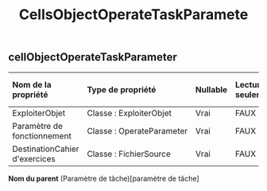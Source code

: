 ﻿---
title: CellsObjectOperateTaskParamete
second_title: Aspose.Cells Cloud Documen
type: docs
url: /fr/specification/model/cellsobjectoperatetaskparameter/
description: "Aspose.Cells Spécification du modèle cloud : CellsObjectOperateTaskParameter. Gérez sans effort Excel et d'autres feuilles de calcul avec des fonctionnalités telles que l'ouverture, la génération, l'édition, le fractionnement, la fusion, la comparaison et la conversion."
weight: 50
---
## **cellObjectOperateTaskParameter**

 

| Nom de la propriété| Type de propriété| Nullable| Lecture seulement| Valeur par défaut| Description|
|:- |:- |:- |:- |:- |:- |
| ExploiterObjet| Classe : ExploiterObjet| Vrai| FAUX|||
| Paramètre de fonctionnement| Classe : OperateParameter| Vrai| FAUX|||
| DestinationCahier d'exercices| Classe : FichierSource| Vrai| FAUX|||

**Nom du parent** (Paramètre de tâche)[paramètre de tâche]